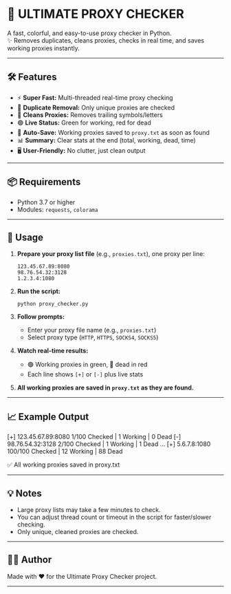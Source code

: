 # 🚀 ULTIMATE PROXY CHECKER

A fast, colorful, and easy-to-use proxy checker in Python.  
✨ Removes duplicates, cleans proxies, checks in real time, and saves working proxies instantly.

---

## 🛠️ Features

- ⚡ **Super Fast:** Multi-threaded real-time proxy checking  
- 🔄 **Duplicate Removal:** Only unique proxies are checked  
- 🧹 **Cleans Proxies:** Removes trailing symbols/letters  
- 🟢 **Live Status:** Green for working, red for dead  
- 💾 **Auto-Save:** Working proxies saved to `proxy.txt` as soon as found  
- 📊 **Summary:** Clear stats at the end (total, working, dead, time)  
- 🖥️ **User-Friendly:** No clutter, just clean output

---

## 📦 Requirements

- Python 3.7 or higher
- Modules: `requests`, `colorama`


---

## 🚦 Usage

1. **Prepare your proxy list file** (e.g., `proxies.txt`), one proxy per line:
    ```
    123.45.67.89:8080
    98.76.54.32:3128
    1.2.3.4:1080
    ```
2. **Run the script:**
    ```
    python proxy_checker.py
    ```
3. **Follow prompts:**
    - Enter your proxy file name (e.g., `proxies.txt`)
    - Select proxy type (`HTTP`, `HTTPS`, `SOCKS4`, `SOCKS5`)
4. **Watch real-time results:**
    - 🟢 Working proxies in green, 🔴 dead in red
    - Each line shows `[+]` or `[-]` plus live stats

5. **All working proxies are saved in `proxy.txt` as they are found.**

---

## 📈 Example Output

[+] 123.45.67.89:8080 1/100 Checked | 1 Working | 0 Dead
[-] 98.76.54.32:3128 2/100 Checked | 1 Working | 1 Dead
...
[+] 5.6.7.8:1080 100/100 Checked | 12 Working | 88 Dead

✅ All working proxies saved in proxy.txt

---

## 💡 Notes

- Large proxy lists may take a few minutes to check.
- You can adjust thread count or timeout in the script for faster/slower checking.
- Only unique, cleaned proxies are checked.

---

## 👨‍💻 Author

Made with ❤️ for the Ultimate Proxy Checker project.

---
